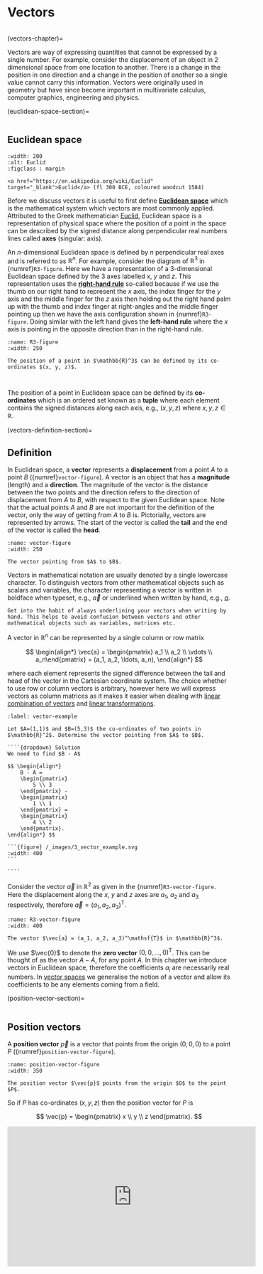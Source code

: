# Vectors

```{index} Vector
```

(vectors-chapter)=

Vectors are way of expressing quantities that cannot be expressed by a single number. For example, consider the displacement of an object in 2 dimensional space from one location to another. There is a change in the position in one direction and a change in the position of another so a single value cannot carry this information. Vectors were originally used in geometry but have since become important in multivariate calculus, computer graphics, engineering and physics.

(euclidean-space-section)=

```{index} Euclidean space
```

## Euclidean space

```{figure} https://cdn.britannica.com/46/8446-050-BC92B998/Euclid-woodcut-1584.jpg
:width: 200
:alt: Euclid
:figclass : margin

<a href="https://en.wikipedia.org/wiki/Euclid" target="_blank">Euclid</a> (fl 300 BCE, coloured woodcut 1584)
```

Before we discuss vectors it is useful to first define <a href="https://en.wikipedia.org/wiki/Euclidean_space" target="_blank">**Euclidean space**</a> which is the mathematical system which vectors are most commonly applied. Attributed to the Greek mathematician <a href="https://en.wikipedia.org/wiki/Euclid" target="_blank">Euclid</a>, Euclidean space is a representation of physical space where the position of a point in the space can be described by the signed distance along perpendicular real numbers lines called **axes** (singular: axis).

An $n$-dimensional Euclidean space is defined by $n$ perpendicular real axes and is referred to as $\mathbb{R}^n$. For example, consider the diagram of $\mathbb{R}^3$ in {numref}`R3-figure`. Here we have a representation of a 3-dimensional Euclidean space defined by the 3 axes labelled $x$, $y$ and $z$. This representation uses the <a href="https://en.wikipedia.org/wiki/Right-hand_rule" target="_blank">**right-hand rule**</a> so-called because if we use the thumb on our right hand to represent the $x$ axis, the index finger for the $y$ axis and the middle finger for the $z$ axis then holding out the right hand palm up with the thumb and index finger at right-angles and the middle finger pointing up then we have the axis configuration shown in {numref}`R3-figure`. Doing similar with the left hand gives the **left-hand rule** where the $x$ axis is pointing in the opposite direction than in the right-hand rule.

```{figure} /_images/3_R3.svg
:name: R3-figure
:width: 250

The position of a point in $\mathbb{R}^3$ can be defined by its co-ordinates $(x, y, z)$.
```

```{index} Co-ordinates
```

```{index} Tuple
```

The position of a point in Euclidean space can be defined by its **co-ordinates** which is an ordered set known as a **tuple** where each element contains the signed distances along each axis, e.g., $(x, y, z)$ where $x, y, z \in \mathbb{R}$.

(vectors-definition-section)=

## Definition

In Euclidean space, a **vector** represents a **displacement** from a point $A$ to a point $B$ ({numref}`vector-figure`). A vector is an object that has a **magnitude** (length) and a **direction**. The magnitude of the vector is the distance between the two points and the direction refers to the direction of displacement from $A$ to $B$, with respect to the given Euclidean space. Note that the actual points $A$ and $B$ are not important for the definition of the vector, only the way of getting from $A$ to $B$ is. Pictorially, vectors are represented by arrows. The start of the vector is called the **tail** and the end of the vector is called the **head**.

```{figure} /_images/3_vector.svg
:name: vector-figure
:width: 250

The vector pointing from $A$ to $B$.
```

Vectors in mathematical notation are usually denoted by a single lowercase character. To distinguish vectors from other mathematical objects such as scalars and variables, the character representing a vector is written in boldface when typeset, e.g., $\vec{a}$ or underlined when written by hand, e.g., <ins>*a*</ins>.

```{important}
Get into the habit of always underlining your vectors when writing by hand. This helps to avoid confusion between vectors and other mathematical objects such as variables, matrices etc.
```

A vector in $\mathbb{R}^n$ can be represented by a single column or row matrix

$$ \begin{align*}
    \vec{a} = \begin{pmatrix} a_1 \\ a_2 \\ \vdots \\ a_n\end{pmatrix} = (a_1, a_2, \ldots,  a_n),
\end{align*} $$

where each element represents the signed difference between the tail and head of the vector in the Cartesian coordinate system. The choice whether to use row or column vectors is arbitrary, however here we will express vectors as column matrices as it makes it easier when dealing with [linear combination of vectors](linear-combination-of-vectors-section) and [linear transformations](linear-transformations-chapter).

`````{prf:example}
:label: vector-example

Let $A=(1,1)$ and $B=(5,3)$ the co-ordinates of two points in $\mathbb{R}^2$. Determine the vector pointing from $A$ to $B$.

````{dropdown} Solution
We need to find $B - A$

$$ \begin{align*}
    B - A = 
    \begin{pmatrix}
        5 \\ 3
    \end{pmatrix} -
    \begin{pmatrix}
        1 \\ 1
    \end{pmatrix} =
    \begin{pmatrix}
        4 \\ 2
    \end{pmatrix}.
\end{align*} $$

```{figure} /_images/3_vector_example.svg
:width: 400
```

````

`````

Consider the vector $\vec{a}$ in $\mathbb{R}^2$ as given in the {numref}`R3-vector-figure`. Here the displacement along the $x$, $y$ and $z$ axes are $a_1$, $a_2$ and $a_3$ respectively, therefore $\vec{a} = (a_1, a_2, a_3)^\mathsf{T}$.

```{figure} /_images/3_R3_vector.svg
:name: R3-vector-figure
:width: 400

The vector $\vec{a} = (a_1, a_2, a_3)^\mathsf{T}$ in $\mathbb{R}^3$.
```

We use $\vec{0}$ to denote the **zero vector** $(0, 0, \ldots, 0)^\mathsf{T}$. This can be thought of as the vector $A - A$, for any point $A$. In this chapter we introduce vectors in Euclidean space, therefore the coefficients $a_i$ are necessarily real numbers. In [vector spaces](vector-spaces-chapter) we generalise the notion of a vector and allow its coefficients to be any elements coming from a field.

(position-vector-section)=

```{index} Vector ; position vector
```

## Position vectors

A **position vector** $\vec{p}$ is a vector that points from the origin $(0, 0, 0)$ to a point $P$ ({numref}`position-vector-figure`).

```{figure} /_images/3_position_vector.svg
:name: position-vector-figure
:width: 350

The position vector $\vec{p}$ points from the origin $O$ to the point $P$.
```

So if $P$ has co-ordinates $(x, y, z)$ then the position vector for $P$ is

$$ \vec{p} = \begin{pmatrix} x \\ y \\ z \end{pmatrix}. $$

<iframe width="560" height="315" src="https://www.youtube.com/embed/3-LCn_dGzaY?si=83mL-se8kta0pqFL" title="YouTube video player" frameborder="0" allow="accelerometer; autoplay; clipboard-write; encrypted-media; gyroscope; picture-in-picture; web-share" allowfullscreen></iframe>